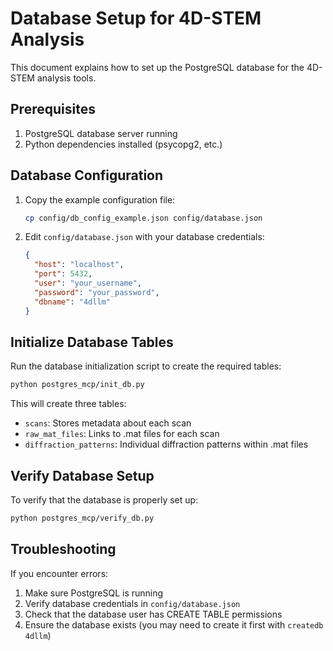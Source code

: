 # Database Setup for 4D-STEM Analysis

This document explains how to set up the PostgreSQL database for the 4D-STEM analysis tools.

## Prerequisites

1. PostgreSQL database server running
2. Python dependencies installed (psycopg2, etc.)

## Database Configuration

1. Copy the example configuration file:
   ```bash
   cp config/db_config_example.json config/database.json
   ```

2. Edit `config/database.json` with your database credentials:
   ```json
   {
     "host": "localhost",
     "port": 5432,
     "user": "your_username",
     "password": "your_password",
     "dbname": "4dllm"
   }
   ```

## Initialize Database Tables

Run the database initialization script to create the required tables:

```bash
python postgres_mcp/init_db.py
```

This will create three tables:
- `scans`: Stores metadata about each scan
- `raw_mat_files`: Links to .mat files for each scan
- `diffraction_patterns`: Individual diffraction patterns within .mat files

## Verify Database Setup

To verify that the database is properly set up:

```bash
python postgres_mcp/verify_db.py
```

## Troubleshooting

If you encounter errors:
1. Make sure PostgreSQL is running
2. Verify database credentials in `config/database.json`
3. Check that the database user has CREATE TABLE permissions
4. Ensure the database exists (you may need to create it first with `createdb 4dllm`)